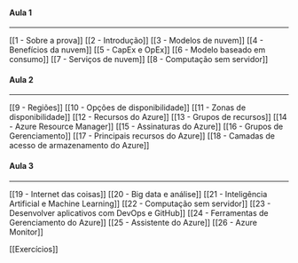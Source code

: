 #### Aula 1
---
[[1 - Sobre a prova]]
[[2 - Introdução]]
[[3 - Modelos de nuvem]]
[[4 - Benefícios da nuvem]]
[[5 - CapEx e OpEx]]
[[6 - Modelo baseado em consumo]]
[[7 - Serviços de nuvem]]
[[8 - Computação sem servidor]]

#### Aula 2
---
[[9 - Regiões]]
[[10 - Opções de disponibilidade]]
[[11 - Zonas de disponibilidade]]
[[12 - Recursos do Azure]]
[[13 - Grupos de recursos]]
[[14 - Azure Resource Manager]]
[[15 - Assinaturas do Azure]]
[[16 - Grupos de Gerenciamento]]
[[17 - Principais recursos do Azure]]
[[18 - Camadas de acesso de armazenamento do Azure]]

#### Aula 3
---
[[19 - Internet das coisas]]
[[20 - Big data e análise]]
[[21 - Inteligência Artificial e Machine Learning]]
[[22 - Computação sem servidor]]
[[23 - Desenvolver aplicativos com DevOps e GitHub]]
[[24 - Ferramentas de Gerenciamento do Azure]]
[[25 - Assistente do Azure]]
[[26 - Azure Monitor]]

[[Exercícios]]
